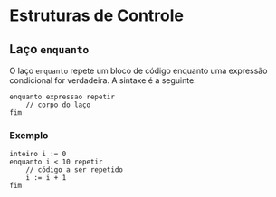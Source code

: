 # Estruturas de Controle

## Laço `enquanto`

O laço `enquanto` repete um bloco de código enquanto uma expressão condicional for verdadeira. A sintaxe é a seguinte:

```plaintext
enquanto expressao repetir
    // corpo do laço
fim
```

### Exemplo

```plaintext
inteiro i := 0
enquanto i < 10 repetir
    // código a ser repetido
    i := i + 1
fim
```